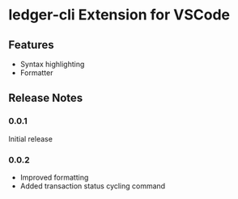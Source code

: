 # ledger-cli Extension for VSCode

## Features

- Syntax highlighting
- Formatter

## Release Notes

### 0.0.1

Initial release

### 0.0.2

- Improved formatting
- Added transaction status cycling command